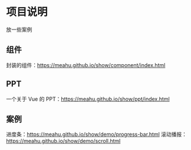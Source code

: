 # 项目说明
放一些案例

## 组件
封装的组件：https://meahu.github.io/show/component/index.html

## PPT
一个关于 Vue 的 PPT：https://meahu.github.io/show/ppt/index.html

## 案例
进度条：https://meahu.github.io/show/demo/progress-bar.html
滚动播报：https://meahu.github.io/show/demo/scroll.html
